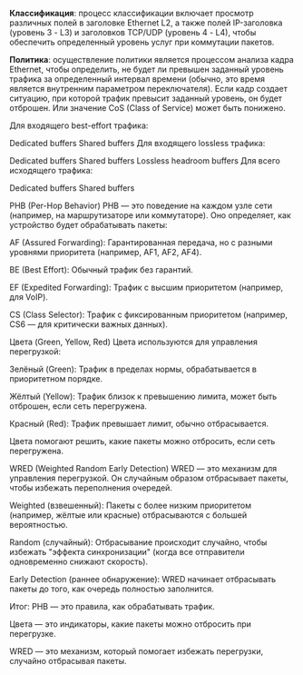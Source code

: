 **Классификация**: процесс классификации включает просмотр различных полей в заголовке Ethernet L2, а также полей IP-заголовка (уровень 3 - L3) и заголовков TCP/UDP (уровень 4 - L4), чтобы обеспечить определенный уровень услуг при коммутации пакетов.

**Политика**: осуществление политики является процессом анализа кадра Ethernet, чтобы определить, не будет ли превышен заданный уровень трафика за определенный интервал времени (обычно, это время является внутренним параметром переключателя). Если кадр создает ситуацию, при которой трафик превысит заданный уровень, он будет отброшен. Или значение CoS (Class of Service) может быть понижено.


Для входящего best-effort трафика:

Dedicated buffers
Shared buffers
Для входящего lossless трафика:

Dedicated buffers
Shared buffers
Lossless headroom buffers
Для всего исходящего трафика:

Dedicated buffers
Shared buffers



PHB (Per-Hop Behavior)
PHB — это поведение на каждом узле сети (например, на маршрутизаторе или коммутаторе). Оно определяет, как устройство будет обрабатывать пакеты:

AF (Assured Forwarding): Гарантированная передача, но с разными уровнями приоритета (например, AF1, AF2, AF4).

BE (Best Effort): Обычный трафик без гарантий.

EF (Expedited Forwarding): Трафик с высшим приоритетом (например, для VoIP).

CS (Class Selector): Трафик с фиксированным приоритетом (например, CS6 — для критически важных данных).

Цвета (Green, Yellow, Red)
Цвета используются для управления перегрузкой:

Зелёный (Green): Трафик в пределах нормы, обрабатывается в приоритетном порядке.

Жёлтый (Yellow): Трафик близок к превышению лимита, может быть отброшен, если сеть перегружена.

Красный (Red): Трафик превышает лимит, обычно отбрасывается.

Цвета помогают решить, какие пакеты можно отбросить, если сеть перегружена.

WRED (Weighted Random Early Detection)
WRED — это механизм для управления перегрузкой. Он случайным образом отбрасывает пакеты, чтобы избежать переполнения очередей.

Weighted (взвешенный): Пакеты с более низким приоритетом (например, жёлтые или красные) отбрасываются с большей вероятностью.

Random (случайный): Отбрасывание происходит случайно, чтобы избежать "эффекта синхронизации" (когда все отправители одновременно снижают скорость).

Early Detection (раннее обнаружение): WRED начинает отбрасывать пакеты до того, как очередь полностью заполнится.

Итог:
PHB — это правила, как обрабатывать трафик.

Цвета — это индикаторы, какие пакеты можно отбросить при перегрузке.

WRED — это механизм, который помогает избежать перегрузки, случайно отбрасывая пакеты.
